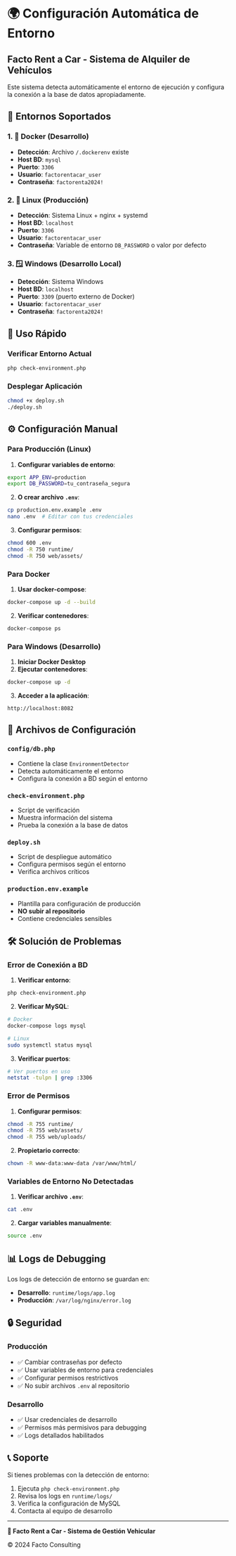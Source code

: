 # 🌍 Configuración Automática de Entorno
## Facto Rent a Car - Sistema de Alquiler de Vehículos

Este sistema detecta automáticamente el entorno de ejecución y configura la conexión a la base de datos apropiadamente.

## 🎯 Entornos Soportados

### 1. 🐳 **Docker (Desarrollo)**
- **Detección**: Archivo `/.dockerenv` existe
- **Host BD**: `mysql`
- **Puerto**: `3306`
- **Usuario**: `factorentacar_user`
- **Contraseña**: `factorenta2024!`

### 2. 🐧 **Linux (Producción)**
- **Detección**: Sistema Linux + nginx + systemd
- **Host BD**: `localhost`
- **Puerto**: `3306`
- **Usuario**: `factorentacar_user`
- **Contraseña**: Variable de entorno `DB_PASSWORD` o valor por defecto

### 3. 🪟 **Windows (Desarrollo Local)**
- **Detección**: Sistema Windows
- **Host BD**: `localhost`
- **Puerto**: `3309` (puerto externo de Docker)
- **Usuario**: `factorentacar_user`
- **Contraseña**: `factorenta2024!`

## 🚀 Uso Rápido

### Verificar Entorno Actual
```bash
php check-environment.php
```

### Desplegar Aplicación
```bash
chmod +x deploy.sh
./deploy.sh
```

## ⚙️ Configuración Manual

### Para Producción (Linux)

1. **Configurar variables de entorno**:
```bash
export APP_ENV=production
export DB_PASSWORD=tu_contraseña_segura
```

2. **O crear archivo `.env`**:
```bash
cp production.env.example .env
nano .env  # Editar con tus credenciales
```

3. **Configurar permisos**:
```bash
chmod 600 .env
chmod -R 750 runtime/
chmod -R 750 web/assets/
```

### Para Docker

1. **Usar docker-compose**:
```bash
docker-compose up -d --build
```

2. **Verificar contenedores**:
```bash
docker-compose ps
```

### Para Windows (Desarrollo)

1. **Iniciar Docker Desktop**
2. **Ejecutar contenedores**:
```bash
docker-compose up -d
```

3. **Acceder a la aplicación**:
```
http://localhost:8082
```

## 🔧 Archivos de Configuración

### `config/db.php`
- Contiene la clase `EnvironmentDetector`
- Detecta automáticamente el entorno
- Configura la conexión a BD según el entorno

### `check-environment.php`
- Script de verificación
- Muestra información del sistema
- Prueba la conexión a la base de datos

### `deploy.sh`
- Script de despliegue automático
- Configura permisos según el entorno
- Verifica archivos críticos

### `production.env.example`
- Plantilla para configuración de producción
- **NO subir al repositorio**
- Contiene credenciales sensibles

## 🛠️ Solución de Problemas

### Error de Conexión a BD

1. **Verificar entorno**:
```bash
php check-environment.php
```

2. **Verificar MySQL**:
```bash
# Docker
docker-compose logs mysql

# Linux
sudo systemctl status mysql
```

3. **Verificar puertos**:
```bash
# Ver puertos en uso
netstat -tulpn | grep :3306
```

### Error de Permisos

1. **Configurar permisos**:
```bash
chmod -R 755 runtime/
chmod -R 755 web/assets/
chmod -R 755 web/uploads/
```

2. **Propietario correcto**:
```bash
chown -R www-data:www-data /var/www/html/
```

### Variables de Entorno No Detectadas

1. **Verificar archivo `.env`**:
```bash
cat .env
```

2. **Cargar variables manualmente**:
```bash
source .env
```

## 📊 Logs de Debugging

Los logs de detección de entorno se guardan en:
- **Desarrollo**: `runtime/logs/app.log`
- **Producción**: `/var/log/nginx/error.log`

## 🔒 Seguridad

### Producción
- ✅ Cambiar contraseñas por defecto
- ✅ Usar variables de entorno para credenciales
- ✅ Configurar permisos restrictivos
- ✅ No subir archivos `.env` al repositorio

### Desarrollo
- ✅ Usar credenciales de desarrollo
- ✅ Permisos más permisivos para debugging
- ✅ Logs detallados habilitados

## 📞 Soporte

Si tienes problemas con la detección de entorno:

1. Ejecuta `php check-environment.php`
2. Revisa los logs en `runtime/logs/`
3. Verifica la configuración de MySQL
4. Contacta al equipo de desarrollo

---

**🚗 Facto Rent a Car - Sistema de Gestión Vehicular**

© 2024 Facto Consulting
